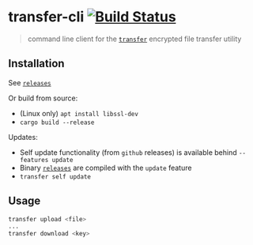 # transfer-cli [![Build Status](https://travis-ci.org/jaemk/transfer-cli.svg?branch=master)](https://travis-ci.org/jaemk/transfer-cli)

> command line client for the [`transfer`](https://github.com/jaemk/transfer) encrypted file transfer utility

## Installation

See [`releases`](https://github.com/jaemk/transfer-cli/releases)

Or build from source:
- (Linux only) `apt install libssl-dev`
- `cargo build --release`

Updates:
- Self update functionality (from `github` releases) is available behind `--features update`
- Binary [`releases`](https://github.com/jaemk/transfer-cli/releases) are compiled with the `update` feature
- `transfer self update`

## Usage

```bash
transfer upload <file>
...
transfer download <key>
```

